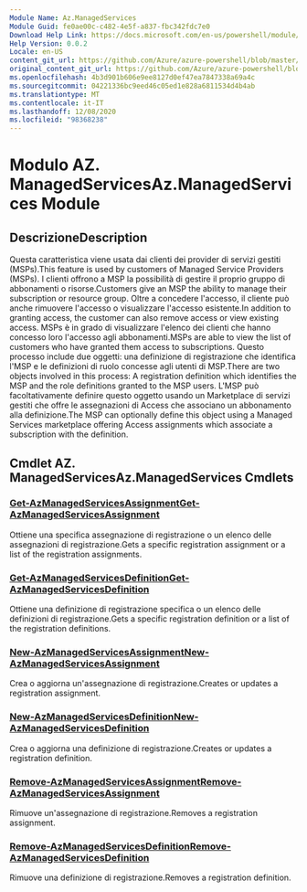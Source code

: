 ```yaml
---
Module Name: Az.ManagedServices
Module Guid: fe0ae00c-c482-4e5f-a837-fbc342fdc7e0
Download Help Link: https://docs.microsoft.com/en-us/powershell/module/az.managedservices
Help Version: 0.0.2
Locale: en-US
content_git_url: https://github.com/Azure/azure-powershell/blob/master/src/ManagedServices/ManagedServices/help/Az.ManagedServices.md
original_content_git_url: https://github.com/Azure/azure-powershell/blob/master/src/ManagedServices/ManagedServices/help/Az.ManagedServices.md
ms.openlocfilehash: 4b3d901b606e9ee8127d0ef47ea7847338a69a4c
ms.sourcegitcommit: 04221336bc9eed46c05ed1e828a6811534d4b4ab
ms.translationtype: MT
ms.contentlocale: it-IT
ms.lasthandoff: 12/08/2020
ms.locfileid: "98368238"
---
```

# <span data-ttu-id="b96af-101">Modulo AZ. ManagedServices</span><span class="sxs-lookup"><span data-stu-id="b96af-101">Az.ManagedServices Module</span></span>
## <span data-ttu-id="b96af-102">Descrizione</span><span class="sxs-lookup"><span data-stu-id="b96af-102">Description</span></span>
<span data-ttu-id="b96af-103">Questa caratteristica viene usata dai clienti dei provider di servizi gestiti (MSPs).</span><span class="sxs-lookup"><span data-stu-id="b96af-103">This feature is used by customers of Managed Service Providers (MSPs).</span></span> <span data-ttu-id="b96af-104">I clienti offrono a MSP la possibilità di gestire il proprio gruppo di abbonamenti o risorse.</span><span class="sxs-lookup"><span data-stu-id="b96af-104">Customers give an MSP the ability to manage their subscription or resource group.</span></span> <span data-ttu-id="b96af-105">Oltre a concedere l'accesso, il cliente può anche rimuovere l'accesso o visualizzare l'accesso esistente.</span><span class="sxs-lookup"><span data-stu-id="b96af-105">In addition to granting access, the customer can also remove access or view existing access.</span></span> <span data-ttu-id="b96af-106">MSPs è in grado di visualizzare l'elenco dei clienti che hanno concesso loro l'accesso agli abbonamenti.</span><span class="sxs-lookup"><span data-stu-id="b96af-106">MSPs are able to view the list of customers who have granted them access to subscriptions.</span></span> <span data-ttu-id="b96af-107">Questo processo include due oggetti: una definizione di registrazione che identifica l'MSP e le definizioni di ruolo concesse agli utenti di MSP.</span><span class="sxs-lookup"><span data-stu-id="b96af-107">There are two objects involved in this process: A registration definition which identifies the MSP and the role definitions granted to the MSP users.</span></span> <span data-ttu-id="b96af-108">L'MSP può facoltativamente definire questo oggetto usando un Marketplace di servizi gestiti che offre le assegnazioni di Access che associano un abbonamento alla definizione.</span><span class="sxs-lookup"><span data-stu-id="b96af-108">The MSP can optionally define this object using a Managed Services marketplace offering Access assignments which associate a subscription with the definition.</span></span>

## <span data-ttu-id="b96af-109">Cmdlet AZ. ManagedServices</span><span class="sxs-lookup"><span data-stu-id="b96af-109">Az.ManagedServices Cmdlets</span></span>
### [<span data-ttu-id="b96af-110">Get-AzManagedServicesAssignment</span><span class="sxs-lookup"><span data-stu-id="b96af-110">Get-AzManagedServicesAssignment</span></span>](Get-AzManagedServicesAssignment.md)
<span data-ttu-id="b96af-111">Ottiene una specifica assegnazione di registrazione o un elenco delle assegnazioni di registrazione.</span><span class="sxs-lookup"><span data-stu-id="b96af-111">Gets a specific registration assignment or a list of the registration assignments.</span></span>

### [<span data-ttu-id="b96af-112">Get-AzManagedServicesDefinition</span><span class="sxs-lookup"><span data-stu-id="b96af-112">Get-AzManagedServicesDefinition</span></span>](Get-AzManagedServicesDefinition.md)
<span data-ttu-id="b96af-113">Ottiene una definizione di registrazione specifica o un elenco delle definizioni di registrazione.</span><span class="sxs-lookup"><span data-stu-id="b96af-113">Gets a specific registration definition or a list of the registration definitions.</span></span>

### [<span data-ttu-id="b96af-114">New-AzManagedServicesAssignment</span><span class="sxs-lookup"><span data-stu-id="b96af-114">New-AzManagedServicesAssignment</span></span>](New-AzManagedServicesAssignment.md)
<span data-ttu-id="b96af-115">Crea o aggiorna un'assegnazione di registrazione.</span><span class="sxs-lookup"><span data-stu-id="b96af-115">Creates or updates a registration assignment.</span></span>

### [<span data-ttu-id="b96af-116">New-AzManagedServicesDefinition</span><span class="sxs-lookup"><span data-stu-id="b96af-116">New-AzManagedServicesDefinition</span></span>](New-AzManagedServicesDefinition.md)
<span data-ttu-id="b96af-117">Crea o aggiorna una definizione di registrazione.</span><span class="sxs-lookup"><span data-stu-id="b96af-117">Creates or updates a registration definition.</span></span>

### [<span data-ttu-id="b96af-118">Remove-AzManagedServicesAssignment</span><span class="sxs-lookup"><span data-stu-id="b96af-118">Remove-AzManagedServicesAssignment</span></span>](Remove-AzManagedServicesAssignment.md)
<span data-ttu-id="b96af-119">Rimuove un'assegnazione di registrazione.</span><span class="sxs-lookup"><span data-stu-id="b96af-119">Removes a registration assignment.</span></span>

### [<span data-ttu-id="b96af-120">Remove-AzManagedServicesDefinition</span><span class="sxs-lookup"><span data-stu-id="b96af-120">Remove-AzManagedServicesDefinition</span></span>](Remove-AzManagedServicesDefinition.md)
<span data-ttu-id="b96af-121">Rimuove una definizione di registrazione.</span><span class="sxs-lookup"><span data-stu-id="b96af-121">Removes a registration definition.</span></span>
